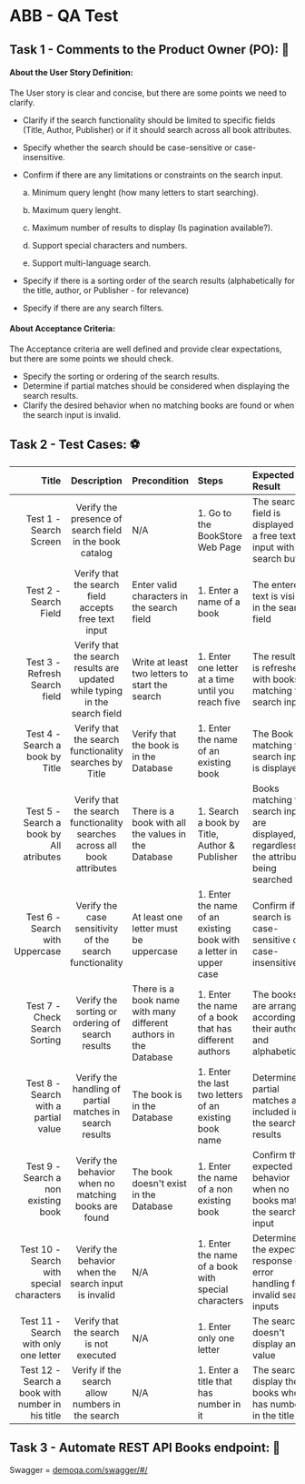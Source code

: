 # ABB - QA Test

## Task 1 - Comments to the Product Owner (PO): :space_invader:

#### About the User Story Definition:

The User story is clear and concise, but there are some points we need to clarify.
- Clarify if the search functionality should be limited to specific fields (Title, Author, Publisher) or if it should search across all book attributes.
- Specify whether the search should be case-sensitive or case-insensitive.
- Confirm if there are any limitations or constraints on the search input. 

  a. Minimum query lenght (how many letters to start searching).

  b. Maximum query lenght.

  c. Maximum number of results to display (Is pagination available?).

  d. Support special characters and numbers.

  e. Support multi-language search.

- Specify if there is a sorting order of the search results (alphabetically for the title, author, or Publisher - for relevance)
- Specify if there are any search filters.

#### About Acceptance Criteria:

The Acceptance criteria are well defined and provide clear expectations, but there are some points we should check.
- Specify the sorting or ordering of the search results.
- Determine if partial matches should be considered when displaying the search results.
- Clarify the desired behavior when no matching books are found or when the search input is invalid.

## Task 2 - Test Cases: :soccer:

| **Title** | **Description** | **Precondition** | **Steps** |  **Expected Result** | Post-Condition | Priority |
| -------: | :------: | :------ | :------ | :------ |-------: | -------: | 
| Test 1 - Search Screen| Verify the presence of search field in the book catalog | N/A | 1. Go to the BookStore Web Page | The search field is displayed like a free text input with a search button | N/A | Medium |
| Test 2 - Search Field| Verify that the search field accepts free text input | Enter valid characters in the search field | 1. Enter a name of a book | The entered text is visible in the search field | N/A | High |
| Test 3 - Refresh Search field| Verify that the search results are updated while typing in the search field | Write at least two letters to start the search | 1. Enter one letter at a time until you reach five | The result list is refreshed with books matching the search input| N/A | Medium| 
| Test 4 - Search a book by Title | Verify that the search functionality searches by Title | Verify that the book is in the Database | 1. Enter the name of an existing book | The Book matching the search input is displayed | N/A | High |
| Test 5 - Search a book by All atributes | Verify that the search functionality searches across all book attributes | There is a book with all the values in the Database | 1. Search a book by Title, Author & Publisher | Books matching the search input are displayed, regardless of the attribute being searched | N/A | High |
| Test 6 - Search with Uppercase | Verify the case sensitivity of the search functionality | At least one letter must be uppercase | 1. Enter the name of an existing book with a letter in upper case  | Confirm if the search is case-sensitive or case-insensitive | N/A | Medium |
| Test 7 - Check Search Sorting | Verify the sorting or ordering of search results | There is a book name with many different authors in the Database | 1. Enter the name of a book that has different authors | The books are arranged according to their author and alphabetically | N/A | Low |
| Test 8 - Search with a partial value| Verify the handling of partial matches in search results| The book is in the Database| 1. Enter the last two letters of an existing book name | Determine if partial matches are included in the search results | N/A | High |
| Test 9 - Search a non existing book | Verify the behavior when no matching books are found | The book doesn't exist in the Database | 1. Enter the name of a non existing book| Confirm the expected behavior when no books match the search input | N/A | Medium |
| Test 10 - Search with special characters | Verify the behavior when the search input is invalid | N/A | 1. Enter the name of a book with special characters | Determine the expected response or error handling for invalid search inputs | N/A | Medium |
| Test 11 - Search with only one letter | Verify that the search is not executed | N/A | 1. Enter only one letter | The search doesn't display any value | N/A | Low | 
| Test 12 - Search a book with number in his title | Verify if the search allow numbers in the search | N/A | 1. Enter a title that has number in it | The search display the books who has number in the title | N/A | Medium | 

## Task 3 - Automate REST API Books endpoint: :robot:

Swagger = [demoqa.com/swagger/#/](url)

